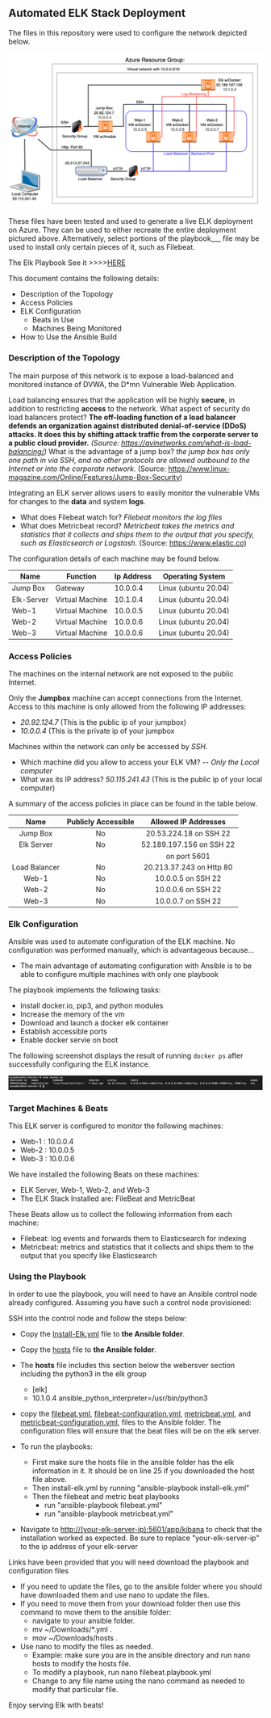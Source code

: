 ## Automated ELK Stack Deployment

The files in this repository were used to configure the network depicted below.

![Alt Text](https://github.com/cybertekjoe/Project-1/blob/main/Diagrams/Unit12-Homework-NetworkDiagram.drawio.png "Network Diagram")

These files have been tested and used to generate a live ELK deployment on Azure. They can be used to either recreate the entire deployment pictured above. Alternatively, select portions of the playbook___ file may be used to install only certain pieces of it, such as Filebeat.

 The Elk Playbook
 See it >>>>[HERE](https://github.com/cybertekjoe/Project-1/blob/main/Ansible/install-elk.yml)

This document contains the following details:
- Description of the Topology
- Access Policies
- ELK Configuration
  - Beats in Use
  - Machines Being Monitored
- How to Use the Ansible Build

### Description of the Topology

The main purpose of this network is to expose a load-balanced and monitored instance of DVWA, the D*mn Vulnerable Web Application.

Load balancing ensures that the application will be highly __secure__, in addition to restricting __access__ to the network.
What aspect of security do load balancers protect?
__The off-loading function of a load balancer defends an organization against distributed denial-of-service (DDoS) attacks. It does this by shifting attack traffic from the corporate server to a public cloud provider.__ _(Source: https://avinetworks.com/what-is-load-balancing/)_
What is the advantage of a jump box?
_the jump box has only one path in via SSH, and no other protocols are allowed outbound to the Internet or into the corporate network._ (Source: https://www.linux-magazine.com/Online/Features/Jump-Box-Security)

Integrating an ELK server allows users to easily monitor the vulnerable VMs for changes to the __data__ and system __logs__.
- What does Filebeat watch for?
_Filebeat monitors the log files_
- What does Metricbeat record?
_Metricbeat takes the metrics and statistics that it collects and ships them to the output that you specify, such as Elasticsearch or Logstash._ (Source: https://www.elastic.co)

The configuration details of each machine may be found below.

| Name       | Function        | Ip Address | Operating System     |
|------------|-----------------|------------|----------------------|
| Jump Box   | Gateway         | 10.0.0.4   | Linux (ubuntu 20.04) |
| Elk-Server | Virtual Machine | 10.1.0.4   | Linux (ubuntu 20.04) |
| Web-1      | Virtual Machine | 10.0.0.5   | Linux (ubuntu 20.04) |
| Web-2      | Virtual Machine | 10.0.0.6   | Linux (ubuntu 20.04) |
| Web-3      | Virtual Machine | 10.0.0.6   | Linux (ubuntu 20.04) |

### Access Policies

The machines on the internal network are not exposed to the public Internet. 

Only the __Jumpbox__ machine can accept connections from the Internet. Access to this machine is only allowed from the following IP addresses:
- _20.92.124.7_ (This is the public ip of your jumpbox)
- _10.0.0.4_ (This is the private ip of your jumpbox

Machines within the network can only be accessed by _SSH_.
- Which machine did you allow to access your ELK VM?
-- _Only the Local computer_
- What was its IP address? _50.115.241.43_ (This is the public ip of your local computer)

A summary of the access policies in place can be found in the table below.

|      Name     | Publicly Accessible |   Allowed IP Addresses   |
|:-------------:|:-------------------:|:------------------------:|
| Jump Box      | No                  | 20.53.224.18 on SSH 22   |
| Elk Server    | No                  | 52.189.197.156 on SSH 22 |
|               |                     |     on port 5601         |
| Load Balancer | No                  | 20.213.37.243 on Http 80 |
| Web-1         | No                  | 10.0.0.5 on SSH 22       |
| Web-2         | No                  | 10.0.0.6 on SSH 22       |
| Web-3         | No                  | 10.0.0.7 on SSH 22       |

### Elk Configuration

Ansible was used to automate configuration of the ELK machine. No configuration was performed manually, which is advantageous because...
- The main advantage of automating configuration with Ansible is to be able to configure multiple machines with only one playbook

The playbook implements the following tasks:
- Install docker.io, pip3, and python modules
- Increase the memory of the vm
- Download and launch a docker elk container
- Establish accessible ports
- Enable docker servie on boot

The following screenshot displays the result of running `docker ps` after successfully configuring the ELK instance.

![Alt Text](https://github.com/cybertekjoe/Project-1/blob/main/Images/Docker_ps_Results.png "Docker ps Output")

### Target Machines & Beats
This ELK server is configured to monitor the following machines:
- Web-1 : 10.0.0.4
- Web-2 : 10.0.0.5
- Web-3 : 10.0.0.6

We have installed the following Beats on these machines:
- ELK Server, Web-1, Web-2, and Web-3
- The ELK Stack Installed are: FileBeat and MetricBeat

These Beats allow us to collect the following information from each machine:
- Filebeat: log events and forwards them to Elasticsearch for indexing
- Metricbeat: metrics and statistics that it collects and ships them to the output that you specify like Elasticsearch

### Using the Playbook
In order to use the playbook, you will need to have an Ansible control node already configured. Assuming you have such a control node provisioned: 

SSH into the control node and follow the steps below:
- Copy the [Install-Elk.yml](https://github.com/cybertekjoe/Project-1/blob/main/Ansible/install-elk.yml) file to __the Ansible folder__.
- Copy the [hosts](https://github.com/cybertekjoe/Project-1/blob/main/Ansible/hosts) file to __the Ansible folder__.

- The __hosts__ file includes this section below the webersver section including the python3 in the elk group
  - [elk]
  - 10.1.0.4 ansible_python_interpreter=/usr/bin/python3

- copy the [filebeat.yml](https://github.com/cybertekjoe/Project-1/blob/main/Ansible/filebeat.playbook.yml), [filebeat-configuration.yml](https://github.com/cybertekjoe/Project-1/blob/main/Ansible/filebeat-config.yml), [metricbeat.yml](https://github.com/cybertekjoe/Project-1/blob/main/Ansible/metricbeat.playbook.yml), and [metricbeat-configuration.yml](https://github.com/cybertekjoe/Project-1/blob/main/Ansible/metricbeat-config.yml), files to the Ansible folder. The configuration files will ensure that the beat files will be on the elk server. 

- To run the playbooks:
  - First make sure the hosts file in the ansible folder has the elk information in it. It should be on line 25 if you downloaded the host file above. 
  - Then install-elk.yml by running "ansible-playbook install-elk.yml"
  - Then the filebeat and metric beat playbooks
    - run "ansible-playbook filebeat.yml"
    - run "ansible-playbook metricbeat.yml"

- Navigate to [http://(your-elk-server-ip):5601/app/kibana](http://(your-elk-server-ip):5601/app/kibana) to check that the installation worked as expected. Be sure to replace "your-elk-server-ip" to the ip address of your elk-server

Links have been provided that you will need download the playbook and configuration files
- If you need to update the files, go to the ansible folder where you should have downloaded them and use nano to update the files.
- If you need to move them from your download folder then use this command to move them to the ansible folder:
  - navigate to your ansible folder.
  - mv ~/Downloads/*.yml .
  - mov ~/Downloads/hosts .
- Use nano to modify the files as needed.
  - Example: make sure you are in the ansible directory and run nano hosts to modify the hosts file.
  - To modify a playbook, run nano filebeat.playbook.yml
  - Change to any file name using the nano command as needed to modify that particular file.

Enjoy serving Elk with beats!


